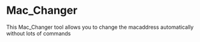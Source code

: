 # Mac_Changer
This Mac_Changer tool allows you to change the macaddress  automatically without lots of commands
